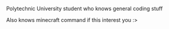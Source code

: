 Polytechnic University student who knows general coding stuff

Also knows minecraft command if this interest you :>

<!---
Doramuh/Doramuh is a ✨ special ✨ repository because its `README.md` (this file) appears on your GitHub profile.
You can click the Preview link to take a look at your changes.
--->
